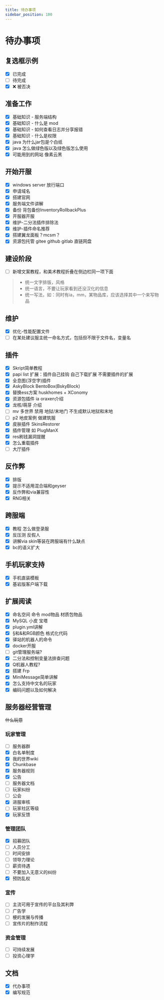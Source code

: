 ```yaml
---
title: 待办事项
sidebar_position: 100
---
```


# 待办事项

## 复选框示例

- [x] 已完成
- [ ] 待完成
- [x] ❌ 被否决

## 准备工作

- [x] 基础知识 - 服务端结构
- [x] 基础知识 - 什么是 mod
- [x] 基础知识 - 如何查看日志并分享报错
- [x] 基础知识 - 什么是权限
- [x] java 为什么jar包是个白纸
- [x] java 怎么做绿色版以及绿色版怎么使用
- [x] 可能用到的网站 像素云黑

## 开始开服

- [x] windows server 放行端口
- [x] 申请域名
- [x] 搭建官网
- [x] 服务端文件讲解
- [x] 备份 背包备份InventoryRollbackPlus
- [x] 开服器开服
- [x] 维护-二分法插件排除法
- [x] 维护-插件命名推荐
- [x] 搭建翼龙面板？mcsm？
- [x] 资源包托管 gitee github gitlab 直链网盘

## 建设阶段

- [ ] 新增文案教程，和美术教程折叠在侧边栏同一项下面
>
> - 统一文字排版，风格
> - 统一语言，不要让玩家看到还没汉化的信息
> - 统一写法，如：同时有ia，mm，某物品库，应该选择其中一个来写物品

## 维护

- [x] 优化-性能配置文件
- [ ] 在某处建议服主统一命名方式，包括但不限于文件名，变量名

## 插件

- [x] Skript简单教程
- [x] papi list 扩展：插件自己挂钩 自己下载扩展 不需要插件的扩展
- [x] 全息图(浮空字)插件
- [x] AskyBlock BentoBox(BskyBlock)
- [x] 替换ess方案 huskhomes + XConomy
- [x] 资源包插件 ia oraxen介绍
- [x] 龙核/萌芽 介绍
- [ ] mv 多世界 禁用 地狱/末地门 不生成默认地狱和末地
- [ ] p2 地皮案例 做建筑服
- [x] 皮肤插件 SkinsRestorer
- [x] 插件管理 如 PlugManX
- [x] res刷钱漏洞提醒
- [x] 怎么重载插件
- [ ] 大厅插件

## 反作弊

- [x] 排版
- [x] 提示不适用混合端和geyser
- [x] 反作弊和via兼容性
- [x] RNG相关

## 跨服端

- [x] 教程 怎么做登录服
- [x] 反压测 反假人
- [x] 讲解via skin等装在跨服端有什么缺点
- [x] bc的语义扩大

## 手机玩家支持

- [x] 手机直装模板
- [x] 基岩版客户端下载

## 扩展阅读

- [x] 命名空间 命令 mod物品 材质包物品
- [x] MySQL 小皮 宝塔
- [x] plugin.yml讲解
- [X] §和&和RGB颜色 格式化代码
- [x] 驿站的机器人的命令
- [x] docker开服
- [ ] git管理服务端?
- [x] 二分法和控制变量法排查问题
- [x] Q机器人教程?
- [x] 搭建 Frp
- [x] MiniMessage简单讲解
- [x] 怎么支持中文名的玩家
- [x] 编码问题以及如何解决

## 服务器经营管理

~~什么玩意~~

### 玩家管理

- [ ] 服务器群
- [x] 白名单制度
- [x] 我的世界wiki
- [x] Chunkbase
- [x] 服务器规则
- [x] 公告
- [ ] 服务器文档
- [ ] 玩家纠纷
- [ ] 公会
- [x] 进服审核
- [ ] 玩家社区等级
- [x] 玩家反馈

### 管理团队

- [x] 招募团队
- [ ] 人员分工
- [ ] 时间安排
- [ ] 领导力理论
- [ ] 薪资待遇
- [ ] 不要加入无意义的纠纷
- [x] 预防乱权

### 宣传

- [ ] 主流可用于宣传的平台及其利弊
- [ ] 广告学
- [ ] 梗的发展与传播
- [ ] 宣传片的制作流程

### 资金管理

- [ ] 可持续发展
- [ ] 投资心理学

<!--
### 营销
- [] 消费者心理学
- [] 市场调研
- [] 定价与赞助
- [] 品牌效应-->

## 文档

- [x] 代办事项
- [x] 编写规范
